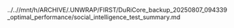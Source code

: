 ../..//mnt/h/ARCHIVE/.UNWRAP/FIRST/DuRiCore_backup_20250807_094339_optimal_performance/social_intelligence_test_summary.md